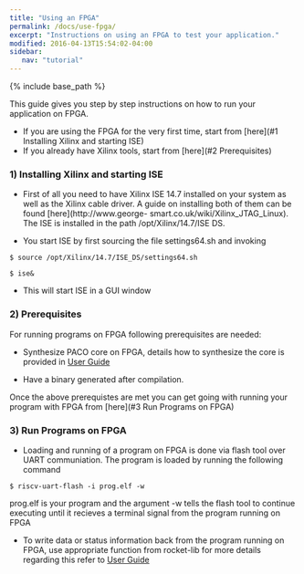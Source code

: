 ```yaml
---
title: "Using an FPGA"
permalink: /docs/use-fpga/
excerpt: "Instructions on using an FPGA to test your application."
modified: 2016-04-13T15:54:02-04:00
sidebar:
   nav: "tutorial"
---
```


{% include base_path %}

This guide gives you step by step instructions on how to run your application on FPGA.

- If you are using the FPGA for the very first time, start from [here](#1 Installing Xilinx and starting ISE)
- If you already have Xilinx tools, start from [here](#2 Prerequisites)

### 1) Installing Xilinx and starting ISE

- First of all you need to have Xilinx ISE 14.7 installed on your system as well as the
  Xilinx cable driver. A guide on installing both of them can be found [here](http://www.george-           smart.co.uk/wiki/Xilinx_JTAG_Linux). The ISE is installed in the path /opt/Xilinx/14.7/ISE DS.

- You start ISE by first sourcing the file settings64.sh and invoking

```
$ source /opt/Xilinx/14.7/ISE_DS/settings64.sh

$ ise&
```
- This will start ISE in a GUI window

### 2) Prerequisites
For running programs on FPGA following prerequisites are needed:

- Synthesize PACO core on FPGA, details how to synthesize the core is provided in [User Guide](/paco-cpu/docs/impl-doc.pdf#nameddest=sec:synth-FPGA)

- Have a binary generated after compilation.

Once the above prerequistes are met you can get going with running your program with FPGA from [here](#3 Run Programs on FPGA)

### 3) Run Programs on FPGA
- Loading and running of a program on FPGA is done via flash tool over UART communiation. The program is loaded by running the following command

```
$ riscv-uart-flash -i prog.elf -w

```
prog.elf is your program and the argument -w tells the flash tool to continue executing until it recieves a terminal signal from the program running on FPGA

- To write data or status information back from the program running on FPGA, use appropriate function from rocket-lib
 for more details regarding this refer to [User Guide](/paco-cpu/docs/impl-doc.pdf#nameddest=sec:communicate-with-prog)
 
 

